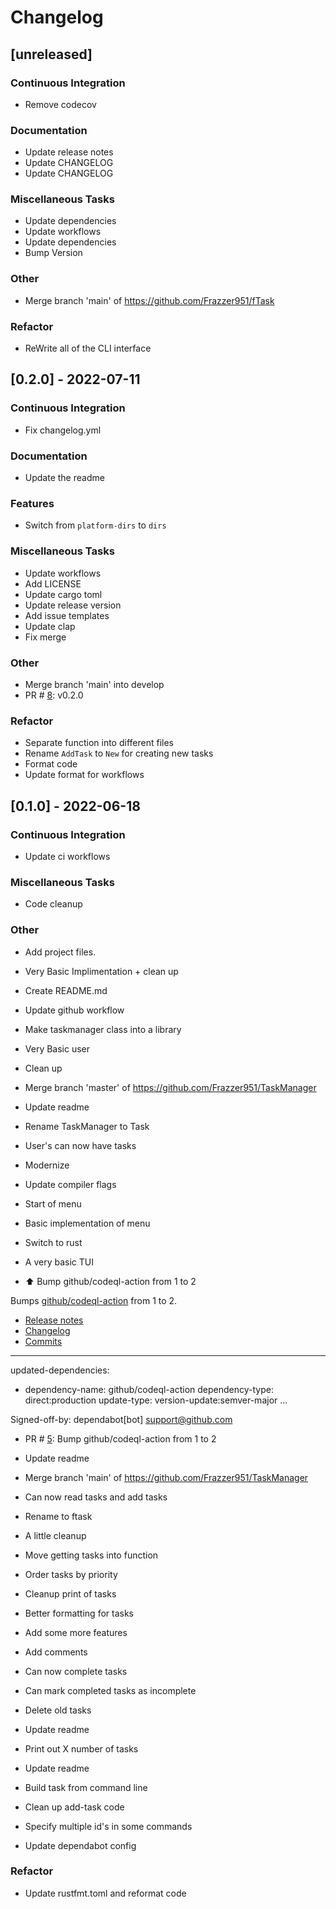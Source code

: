 # Changelog

## [unreleased]

### Continuous Integration

- Remove codecov

### Documentation

- Update release notes
- Update CHANGELOG
- Update CHANGELOG

### Miscellaneous Tasks

- Update dependencies
- Update workflows
- Update dependencies
- Bump Version

### Other

- Merge branch 'main' of https://github.com/Frazzer951/fTask


### Refactor

- ReWrite all of the CLI interface

## [0.2.0] - 2022-07-11

### Continuous Integration

- Fix changelog.yml

### Documentation

- Update the readme

### Features

- Switch from `platform-dirs` to `dirs`

### Miscellaneous Tasks

- Update workflows
- Add LICENSE
- Update cargo toml
- Update release version
- Add issue templates
- Update clap
- Fix merge

### Other

- Merge branch 'main' into develop
- PR # [8](https://github.com/Frazzer951/fpm/pull/8): v0.2.0

### Refactor

- Separate function into different files
- Rename `AddTask` to `New` for creating new tasks
- Format code
- Update format for workflows

## [0.1.0] - 2022-06-18

### Continuous Integration

- Update ci workflows

### Miscellaneous Tasks

- Code cleanup

### Other

- Add project files.

- Very Basic Implimentation + clean up

- Create README.md
- Update github workflow

- Make taskmanager class into a library

- Very Basic user

- Clean up

- Merge branch 'master' of https://github.com/Frazzer951/TaskManager

- Update readme

- Rename TaskManager to Task

- User's can now have tasks

- Modernize

- Update compiler flags

- Start of menu

- Basic implementation of menu

- Switch to rust

- A very basic TUI

- :arrow_up: Bump github/codeql-action from 1 to 2

Bumps [github/codeql-action](https://github.com/github/codeql-action) from 1 to 2.
- [Release notes](https://github.com/github/codeql-action/releases)
- [Changelog](https://github.com/github/codeql-action/blob/main/CHANGELOG.md)
- [Commits](https://github.com/github/codeql-action/compare/v1...v2)

---
updated-dependencies:
- dependency-name: github/codeql-action
  dependency-type: direct:production
  update-type: version-update:semver-major
...

Signed-off-by: dependabot[bot] <support@github.com>
- PR # [5](https://github.com/Frazzer951/fpm/pull/5): Bump github/codeql-action from 1 to 2
- Update readme

- Merge branch 'main' of https://github.com/Frazzer951/TaskManager

- Can now read tasks and add tasks

- Rename to ftask

- A little cleanup

- Move getting tasks into function

- Order tasks by priority

- Cleanup print of tasks

- Better formatting for tasks

- Add some more features

- Add comments

- Can now complete tasks

- Can mark completed tasks as incomplete

- Delete old tasks

- Update readme

- Print out X number of tasks

- Update readme

- Build task from command line

- Clean up add-task code

- Specify multiple id's in some commands

- Update dependabot config


### Refactor

- Update rustfmt.toml and reformat code

